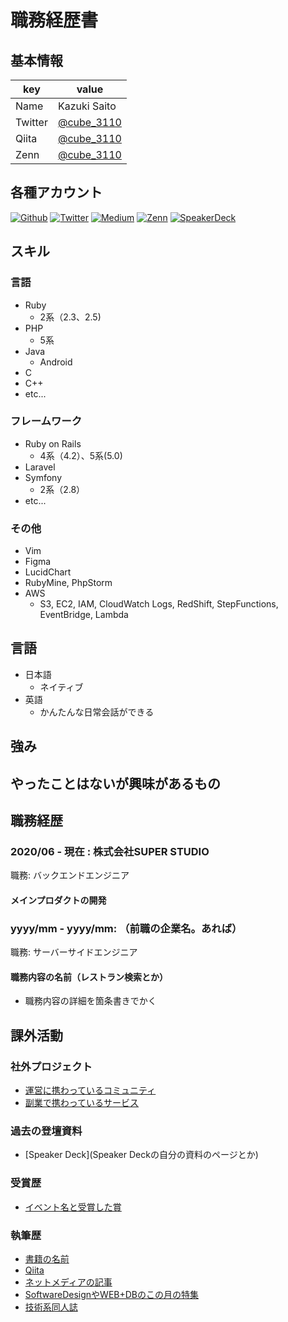 # 職務経歴書

## 基本情報

|key|value|
|---|-----|
|Name|Kazuki Saito|
|Twitter|[@cube_3110](https://twitter.com/cube_3110)|
|Qiita|[@cube_3110](https://qiita.com/cube_3110)|
|Zenn|[@cube_3110](https://zenn.dev/cube_3110)|

## 各種アカウント
<p>
<a href="https://github.com/stkzk3110" target="_blank"><img alt="Github" src="https://img.shields.io/badge/stkzk3110-%2312100E.svg?&style=flat-square&logo=Github&logoColor=white" /></a>
<a href="https://twitter.com/cube_3110" target="_blank"><img alt="Twitter" src="https://img.shields.io/badge/@cube_3110-%231DA1F2.svg?&style=flat-square&logo=twitter&logoColor=white" /></a>
<a href="https://qiita.com/cube_3110" target="_blank"><img alt="Medium" src="https://img.shields.io/badge/cube_3110-55C500.svg?&style=flat-square&logo=qiita&logoColor=white" /></a>
<a href="https://zenn.dev/cube_3110" target="_blank"><img alt="Zenn" src="https://img.shields.io/badge/cube_3110-3EA8FF.svg?&style=flat-square&logo=Zenn&logoColor=white" /></a>
<a href="https://speakerdeck.com/cube_3110" target="_blank"><img alt="SpeakerDeck" src="https://img.shields.io/badge/cube_3110-009287.svg?&style=flat-square&logo=SpeakerDeck&logoColor=white" /></a>
</p>

## スキル
### 言語
- Ruby
  - 2系（2.3、2.5)
- PHP
  - 5系
- Java
  - Android
- C
- C++
- etc...

### フレームワーク

- Ruby on Rails
  - 4系（4.2）、5系(5.0)
- Laravel
- Symfony
  - 2系（2.8）
- etc...

### その他

- Vim
- Figma
- LucidChart
- RubyMine, PhpStorm
- AWS
  - S3, EC2, IAM, CloudWatch Logs, RedShift, StepFunctions, EventBridge, Lambda

## 言語

- 日本語
  - ネイティブ
- 英語
  - かんたんな日常会話ができる

## 強み

## やったことはないが興味があるもの

## 職務経歴

### 2020/06 - 現在 : 株式会社SUPER STUDIO

職務: バックエンドエンジニア

#### メインプロダクトの開発

### yyyy/mm - yyyy/mm: （前職の企業名。あれば）

職務: サーバーサイドエンジニア

#### 職務内容の名前（レストラン検索とか）

- 職務内容の詳細を箇条書きでかく

## 課外活動

### 社外プロジェクト
* [運営に携わっているコミュニティ](そのコミュニティのconnpassやカンファレンスページのリンクとか)
* [副業で携わっているサービス](そのサービスのランディングページのリンクとか)

### 過去の登壇資料
* [Speaker Deck](Speaker Deckの自分の資料のページとか)

### 受賞歴
* [イベント名と受賞した賞](イベントのランディングページのリンクや、結果がわかる記事など)

### 執筆歴
* [書籍の名前](Amazonのリンクとか)
* [Qiita](Qiitaの自分のプロフィールのリンクとか)
* [ネットメディアの記事](記事のリンクとか)
* [SoftwareDesignやWEB+DBのこの月の特集](その月のアーカイブのリンクとか)
* [技術系同人誌](boothのリンクとか自分のサイトの紹介リンクとか)
